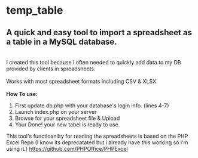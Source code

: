 # temp_table
<h2>A quick and easy tool to import a spreadsheet as a table in a MySQL database.</h2><br>
I created this tool because i often needed to quickly add data to my DB provided by clients in spreadsheets.
<br><br>
Works with most spreadsheet formats including CSV & XLSX
<br><br>
<b>How To use:</b>
<ol>
  <li>First update db.php with your database's login info. (lines  4-7)</li>
  <li>Launch index.php on your server</li>
  <li>Browse for your spreadsheet file & Upload</li>
  <li>Your Done! your new tabel is ready to use.</li>
 </ol>
 
 


This tool's functioanlity for reading the spreadsheets is based on the PHP Excel Repo (I know its deprecatated but i already have this working so i'm using it.) https://github.com/PHPOffice/PHPExcel
